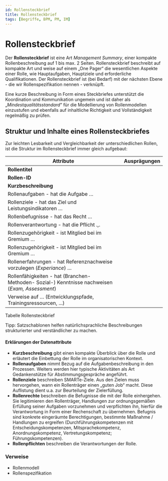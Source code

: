 ```yaml
---
id: Rollensteckbrief
title: Rollensteckbrief
tags: [Begriffe, BPM, PM, IM]
---
```


# Rollensteckbrief

Der **Rollensteckbrief** ist eine Art *Management Summary*, einer kompakte Rollenbeschreibung auf 1 bis max. 2 Seiten. Rollensteckbrief beschreibt auf kompakte Art und weise auf einem „One  Pager“ die wesentlichen Aspekte einer Rolle, wie Hauptaufgaben, Hauptziele und erforderliche Qualifikationen. Der Rollensteckbrief ist (bei Bedarf) mit der nächsten Ebene - die wir Rollenspezifikation nennen - verknüpft. 

Eine kurze Beschreibung in Form eines Steckbriefes unterstützt die Koordination und Kommunikation ungemein und ist daher als „*Mindestqualitätsstandard*“ für die Modellierung von Rollenmodellen einzustufen und ebenfalls auf inhaltliche Richtigkeit und Vollständigkeit regelmäßig zu prüfen.



## Struktur und Inhalte eines Rollensteckbriefes

Zur leichten Lesbarkeit und Vergleichbarkeit der unterschiedlichen Rollen, ist die Struktur im Rollensteckbrief immer gleich aufgebaut:

| Attribute                                                    | Ausprägungen |
| ------------------------------------------------------------ | ------------ |
| **Rollentitel**                                              |              |
| **Rollen-ID**                                                |              |
| **Kurzbeschreibung**                                         |              |
| Rollenaufgaben - hat die Aufgabe …                           |              |
| Rollenziele - hat das Ziel und Leistungsindikatoren …        |              |
| Rollenbefugnisse - hat das Recht …                           |              |
| Rollenverantwortung - hat die Pflicht .,.                    |              |
| Rollenzugehörigkeit - ist Mitglied bei im Gremium …          |              |
| Rollenzugehörigkeit - ist Mitglied bei im Gremium …          |              |
| Rollenerfahrungen - hat Referenznachweise vorzulegen (*Experiance*) … |              |
| Rollenfähigkeiten - hat (Branchen- Methoden- Sozial-) Kenntnisse nachweisen (*Exam, Assessment*) |              |
| Verweise auf … (Entwicklungspfade, Trainingsressourcen, ...) |              |

Tabelle Rollensteckbrief

Tipp: Satzschablonen helfen natürlichsprachliche Beschreibungen strukturierter und verständlicher zu machen. 



#### Erklärungen der Datenattribute

- **Kurzbeschreibung** gibt einen kompakte Überblick über die Rolle und erläutert die Einbettung der Rolle im organisatorischen Kontext.
- **Rollenaufgaben**  nimmt Bezug auf die Aufgabenbeschreibung in den Prozessen. Weiters  werden hier typische Aktivitäten als Art Gedankenstütze für  Abstimmungsgespräche angeführt. 
- **Rollenziele**  beschreiben SMARTe-Ziele. Aus den Zielen muss hervorgehen, wann ein  Rollenträger einen „guten Job“ macht. Diese Auflistung dient u.a. zur  Beurteilung der Zielerfüllung.
- **Rollenrechte**  beschreiben die Befugnisse die mit der Rolle einhergehen. Sie  legitimieren den Rollenträger, Handlungen zur ordnungsgemäßen Erfüllung  seiner Aufgaben vorzunehmen und verpflichten ihn, hierfür die  Verantwortung in Form einer Rechenschaft zu übernehmen. Befugnis sind   konkrete eingeräumte Berechtigungen, bestimmte Maßnahme / Handlungen zu  ergreifen (Durchführungskompetenzen mit Entscheidungskompetenzen,  Mitsprachekompetenz, Anordnungskompetenz, Vertretungskompetenz;  Führungskompetenzen).
- **Rollenpflichten** beschreiben die Verantwortungen der Rolle. 



### Verweise

-  Rollenmodell
-  Rollenspezifikation